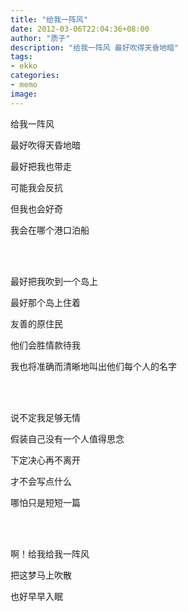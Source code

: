 ```yaml
---
title: "给我一阵风"
date: 2012-03-06T22:04:36+08:00
author: "质子"
description: "给我一阵风 最好吹得天昏地暗"
tags:
- ekko
categories:
- memo
image:
---
```


给我一阵风

最好吹得天昏地暗

最好把我也带走

可能我会反抗

但我也会好奇

我会在哪个港口泊船

<br/><br/>

最好把我吹到一个岛上

最好那个岛上住着

友善的原住民

他们会胜情款待我

我也将准确而清晰地叫出他们每个人的名字

<br/><br/>

说不定我足够无情

假装自己没有一个人值得思念

下定决心再不离开

才不会写点什么

哪怕只是短短一篇

<br/><br/>

啊！给我给我一阵风

把这梦马上吹散

也好早早入眠
